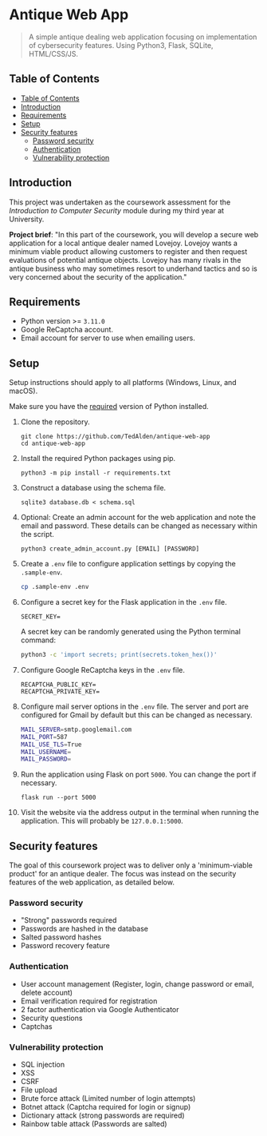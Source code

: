 # Antique Web App

> A simple antique dealing web application focusing on implementation of cybersecurity features. Using Python3, Flask, SQLite, HTML/CSS/JS.

## Table of Contents
- [Table of Contents](#table-of-contents)
- [Introduction](#introduction)
- [Requirements](#requirements)
- [Setup](#setup)
- [Security features](#security-features)
    - [Password security](#password-security)
    - [Authentication](#authentication)
    - [Vulnerability protection](#vulnerability-protection)


## Introduction

This project was undertaken as the coursework assessment for the *Introduction to Computer Security* module during my third year at University.

**Project brief**: "In this part of the coursework, you will develop a secure web application for a local antique dealer named Lovejoy. Lovejoy wants a minimum viable product allowing customers to register and then request evaluations of potential antique objects. Lovejoy has many rivals in the antique business who may sometimes resort to underhand tactics and so is very concerned about the security of the application."

## Requirements

- Python version >= `3.11.0`
- Google ReCaptcha account.
- Email account for server to use when emailing users.

## Setup

Setup instructions should apply to all platforms (Windows, Linux, and macOS).

Make sure you have the [required](#requirements) version of Python installed.

1. Clone the repository.

    ```
    git clone https://github.com/TedAlden/antique-web-app
    cd antique-web-app
    ```

2. Install the required Python packages using pip.

    ```
    python3 -m pip install -r requirements.txt
    ```

3. Construct a database using the schema file.

    ```
    sqlite3 database.db < schema.sql
    ```

4. Optional: Create an admin account for the web application and note the email and password. These details can be changed as necessary within the script.

    ```
    python3 create_admin_account.py [EMAIL] [PASSWORD]
    ```

5. Create a `.env` file to configure application settings by copying the `.sample-env`.

    ```bash
    cp .sample-env .env
    ```

6. Configure a secret key for the Flask application in the `.env` file.

    ```
    SECRET_KEY=
    ```

    A secret key can be randomly generated using the Python terminal command:

    ```bash
    python3 -c 'import secrets; print(secrets.token_hex())'
    ```

7. Configure Google ReCaptcha keys in the `.env` file.

    ```
    RECAPTCHA_PUBLIC_KEY=
    RECAPTCHA_PRIVATE_KEY=
    ```

8. Configure mail server options in the `.env` file. The server and port are configured for Gmail by default but this can be changed as necessary.

    ```bash
    MAIL_SERVER=smtp.googlemail.com
    MAIL_PORT=587
    MAIL_USE_TLS=True
    MAIL_USERNAME=
    MAIL_PASSWORD=
    ```

9. Run the application using Flask on port `5000`. You can change the port if necessary.

    ```
    flask run --port 5000
    ```

10. Visit the website via the address output in the terminal when running the application. This will probably be `127.0.0.1:5000`.

## Security features

The goal of this coursework project was to deliver only a 'minimum-viable product' for an antique dealer. The focus was instead on the security features of the web application, as detailed below.

### Password security

- "Strong" passwords required
- Passwords are hashed in the database
- Salted password hashes
- Password recovery feature

### Authentication

- User account management (Register, login, change password or email, delete account)
- Email verification required for registration
- 2 factor authentication via Google Authenticator
- Security questions
- Captchas

### Vulnerability protection

- SQL injection
- XSS
- CSRF
- File upload
- Brute force attack (Limited number of login attempts)
- Botnet attack (Captcha required for login or signup)
- Dictionary attack (strong passwords are required)
- Rainbow table attack (Passwords are salted)
